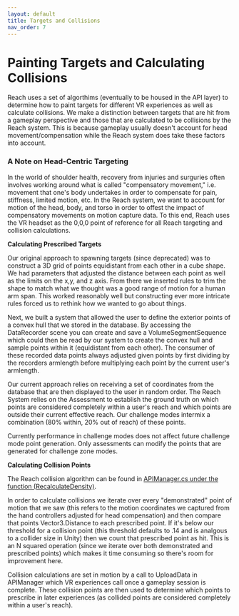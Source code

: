 ```yaml
---
layout: default
title: Targets and Collisions
nav_order: 7
---
```


# Painting Targets and Calculating Collisions

Reach uses a set of algorthims (eventually to be housed in the API layer) to determine how to paint targets for different VR experiences as well as calculate collisions. We make a distinction between targets that are hit from a gameplay perspective and those that are calculated to be collisions by the Reach system. This is because gameplay usually doesn't account for head movement/compensation while the Reach system does take these factors into account.

### A Note on Head-Centric Targeting

In the world of shoulder health, recovery from injuries and surguries often involves working around what is called "compensatory movement," i.e. movement that one's body undertakes in order to compensate for pain, stiffness, limited motion, etc. In the Reach system, we want to account for motion of the head, body, and torso in order to offest the impact of compensatory movements on motion capture data. To this end, Reach uses the VR headset as the 0,0,0 point of reference for all Reach targeting and collision calculations.

**Calculating Prescribed Targets**

Our original approach to spawning targets (since deprecated) was to construct a 3D grid of points equidistant from each other in a cube shape. We had parameters that adjusted the distance between each point as well as the limits on the x,y, and z axis. From there we inserted rules to trim the shape to match what we thought was a good range of motion for a human arm span. This worked reasonably well but constructing ever more intricate rules forced us to rethink how we wanted to go about things. 

Next, we built a system that allowed the user to define the exterior points of a convex hull that we stored in the database. By accessing the DataRecorder scene you can create and save a VolumeSegmentSequence which could then be read by our system to create the convex hull and sample points within it (equidistant from each other). The consumer of these recorded data points always adjusted given points by first dividing by the recorders armlength before multiplying each point by the current user's armlength.

Our current approach relies on receiving a set of coordinates from the database that are then displayed to the user in random order. The Reach System relies on the Assessment to establish the ground truth on which points are considered completely within a user's reach and which points are outside their current effective reach. Our challenge modes intermix a combination (80% within, 20% out of reach) of these points. 

Currently performance in challenge modes does not affect future challenge mode point generation. Only assessments can modify the points that are generated for challenge zone modes. 


**Calculating Collision Points**

The Reach collision algorithm can be found in [APIManager.cs under the function (RecalculateDensity)](https://github.com/TriadLabs/Reach-Shoulder-Health-Unity/blob/c102e6e26879d98ecd69e1d262cb2cd0dac3e69c/Assets/APIManager.cs).

In order to calculate collisions we iterate over every "demonstrated" point of motion that we saw (this refers to the motion coordinates we captured from the hand controllers adjusted for head compensation) and then compare that points Vector3.Distance to each prescribed point. If it's below our threshold for a collision point (this threshold defaults to .14 and is analgous to a collider size in Unity) then we count that prescribed point as hit. This is an N squared operation (since we iterate over both demonstrated and prescribed points) which makes it time consuming so there's room for improvement here. 

Collision calculations are set in motion by a call to UploadData in APIManager which VR experiences call once a gameplay session is complete. These collision points are then used to determine which points to prescribe in later experiences (as collided points are considered completely within a user's reach).


